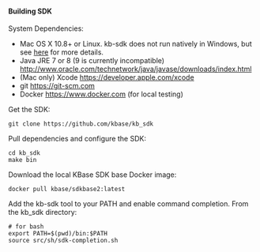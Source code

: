 #### Building SDK

 System Dependencies:

 - Mac OS X 10.8+ or Linux. kb-sdk does not run natively in Windows, but see [here](doc/FAQ.md#windows) for more details.
 - Java JRE 7 or 8 (9 is currently incompatible) http://www.oracle.com/technetwork/java/javase/downloads/index.html
 - (Mac only) Xcode https://developer.apple.com/xcode
 - git https://git-scm.com
 - Docker https://www.docker.com (for local testing)

Get the SDK:

    git clone https://github.com/kbase/kb_sdk

Pull dependencies and configure the SDK:

    cd kb_sdk
    make bin

Download the local KBase SDK base Docker image:

    docker pull kbase/sdkbase2:latest

Add the kb-sdk tool to your PATH and enable command completion.  From the kb_sdk directory:

    # for bash
    export PATH=$(pwd)/bin:$PATH
    source src/sh/sdk-completion.sh


